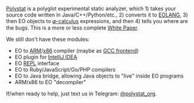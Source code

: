 [Polystat](https://www.polystat.org) is a polyglot experimental static analyzer, which 1) takes your source code written in Java/C++/Python/etc., 2) converts it to [EOLANG](https://www.eolang.org), 3) then EO objects to [𝜑-calculus](https://arxiv.org/abs/2111.13384) expressions, and then 4) tells you where are the bugs. This is a more or less complete [White Paper](https://www.polystat.org/wp.pdf).

We still don't have these modules:

  * EO to [ARM](https://en.wikipedia.org/wiki/ARM_architecture)/[x86](https://en.wikipedia.org/wiki/X86) compiler (maybe as [GCC frontend](https://gcc.gnu.org/frontends.html))
  * EO plugin for [IntelliJ IDEA](https://en.wikipedia.org/wiki/IntelliJ_IDEA)
  * EO [REPL](https://en.wikipedia.org/wiki/Read%E2%80%93eval%E2%80%93print_loop) interface
  * EO to Ruby/JavaScript/Go/PHP compilers
  * EO to Java bridge, allowing Java objects to "live" inside EO programs
  * ARM/x86 to EO "decompiler"

If/when ready to help, just text us in Telegram: [@polystat_org](https://t.me/polystat_org).
